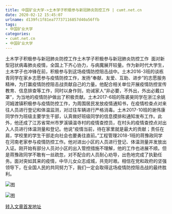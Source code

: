 ```yaml
---
title: 中国矿业大学->土木学子积极参与新冠肺炎防控工作 | cumt.net.cn
date: 2020-02-12 15:45:07
urlname: d139fc1f81ea77737116857d40a56ffb
tags: 
- 中国矿业大学
categories:
- cumt.net.cn
- 中国矿业大学
---
```

土木学子积极参与新冠肺炎防控工作土木学子积极参与新冠肺炎防控工作  面对新型冠状病毒肺炎疫情，全国上下齐心协力，与病魔展开较量。作为新时代大学生，土木学子也冲锋在前，积极参与到这场疫情防控阻击战中。土木2016-3班的谈栋青同学在家乡志愿参与疫情防控工作，发扬“奉献、友爱、互助、进步”的志愿服务精神，为打赢疫情防控阻击战贡献自己的力量。他配合相关单位开展疫情防控宣传教育、信息排查等工作，同时以身作则，劝诫家人“非必要，不外出，外出必戴口罩”，为当地的疫情防护做出了积极贡献。土木2017-6班的陈裘昊同学在浙江余姚河姆渡镇积极参与疫情防控工作，为周围居民发放疫情通知书，在疫情检查点对来往人员进行登记和体温监测，对过往车辆进行严格消毒。土木2017-10班的谢伟康同学作为班级主要学生干部，认真做好班级同学的信息摸排和通知发布工作。此外，他还成了江苏省常州市罗溪镇温寺村的疫情查控员，在村头的疫情查控点对出入人员进行体温测量和登记。他说“疫情当前，待在家里就是最大的贡献；责任在肩，学校里的学生干部走向社会也要勇往直前。”工程管理2018-1班的蒋豫政同学在河南老家参与疫情防控工作。他对进出小区的人员进行登记、体温测量并发放出入证。刚开始有部分人员对小区的出入管控措施不理解，他的工作也进展不顺。但是蒋豫政同学不敢有一丝疏忽，对不配合的人员耐心劝导，出色地完成了执勤任务。面对突如其来的疫情，中华儿女众志成城，共克时艰。相信在党和政府的坚强领导下，在全国人民的共同努力下，我们一定会取得这场疫情防控阻击战的最终胜利。

![图](http://xwzx.cumt.edu.cn/_upload/article/images/3b/f8/f14336a44c9391eee4497c07764c/f40f89e1-6f6e-45ab-9a6c-0f3704725f6a.jpg)

![图](http://xwzx.cumt.edu.cn/_upload/article/images/3b/f8/f14336a44c9391eee4497c07764c/fc6a3fc2-cfe8-490d-a5ac-d763e8f74e99.jpg)

[转入文章首发地址](http://xwzx.cumt.edu.cn/86/9c/c523a558748/page.htm)